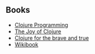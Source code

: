 ## Books

* [Clojure Programming](http://www.clojurebook.com/)
* [The Joy of Clojure](https://www.amazon.com/o/asin/1935182641)
* [Clojure for the brave and true](http://braveclojure.com)
* [Wikibook](https://en.wikibooks.org/wiki/Clojure_Programming)
